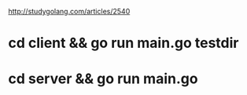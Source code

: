 http://studygolang.com/articles/2540

# cd client && go run main.go testdir
# cd server && go run main.go